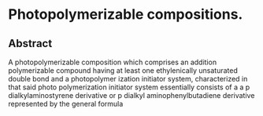 # Photopolymerizable compositions.

## Abstract
A photopolymerizable composition which comprises an addition polymerizable compound having at least one ethylenically unsaturated double bond and a photopolymer ization initiator system, characterized in that said photo polymerization initiator system essentially consists of a a p dialkylaminostyrene derivative or p dialkyl aminophenylbutadiene derivative represented by the general formula